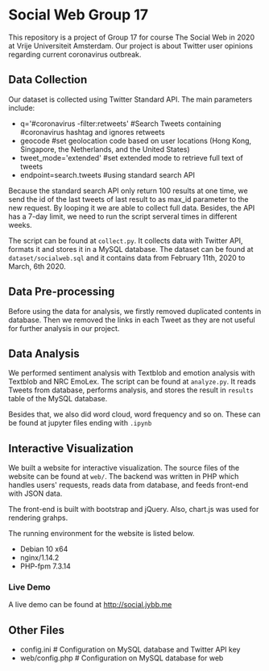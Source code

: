 # Social Web Group 17

This repository is a project of Group 17 for course The Social Web in 2020 at Vrije Universiteit Amsterdam. Our project is about Twitter user opinions regarding current coronavirus outbreak. 

## Data Collection

Our dataset is collected using Twitter Standard API. The main parameters include:

- q='#coronavirus  -filter:retweets'  #Search Tweets containing #coronavirus hashtag and ignores retweets
- geocode   #set geolocation code based on user locations (Hong Kong, Singapore, the Netherlands, and the United States)
- tweet_mode='extended'   #set extended mode to retrieve full text of tweets
- endpoint=search.tweets   #using standard search API

Because the standard search API only return 100 results at one time, we send the id of the last tweets of last result to as max_id parameter to the new request. By looping it we are able to collect full data. Besides, the API has a 7-day limit, we need to run the script serveral times in different weeks.

The script can be found at ``collect.py``. It collects data with Twitter API, formats it and stores it in a MySQL database. The dataset can be found at ``dataset/socialweb.sql`` and it contains data from February 11th, 2020 to March, 6th 2020.


## Data Pre-processing

Before using the data for analysis, we firstly removed duplicated contents in database. Then we removed the links in each Tweet as they are not useful for further analysis in our project.


## Data Analysis

We performed sentiment analysis with Textblob and emotion analysis with Textblob and NRC EmoLex. The script can be found at ``analyze.py``. It reads Tweets from database, performs analysis, and stores the result in ``results`` table of the MySQL database.

Besides that, we also did word cloud, word frequency and so on. These can be found at jupyter files ending with ``.ipynb``


## Interactive Visualization

We built a website for interactive visualization. The source files of the website can be found at ``web/``. The backend was written in PHP which handles users' requests, reads data from database, and feeds front-end with JSON data.

The front-end is built with bootstrap and jQuery. Also, chart.js was used for rendering grahps.

The running environment for the website is listed below.

- Debian 10 x64
- nginx/1.14.2
- PHP-fpm 7.3.14

### Live Demo

A live demo can be found at http://social.jybb.me 


## Other Files
- config.ini  # Configuration on MySQL database and Twitter API key
- web/config.php # Configuration on MySQL database for web
